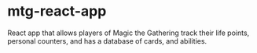 # mtg-react-app
React app that allows players of Magic the Gathering track their life points, personal counters, and has a database of cards, and abilities.
